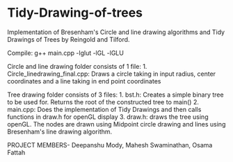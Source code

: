 # Tidy-Drawing-of-trees
Implementation of Bresenham's Circle and line drawing algorithms and Tidy Drawings of Trees by Reingold and Tilford.

Compile: g++ main.cpp -lglut -lGL -lGLU

Circle and line drawing folder consists of 1 file:
	1. Circle_linedrawing_final.cpp: Draws a circle taking in input radius, center coordinates and a line taking in end point coordinates

Tree drawing folder consists of 3 files:
	1. bst.h: Creates a simple binary tree to be used for. Returns the root of the constructed tree to main()
	2. main.cpp: Does the implementation of Tidy Drawings and then calls functions in draw.h for openGL display
	3. draw.h: draws the tree using openGL. The nodes are drawn using Midpoint circle drawing and lines using Bresenham's line drawing algorithm.


PROJECT MEMBERS- Deepanshu Mody, Mahesh Swaminathan, Osama Fattah
